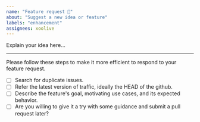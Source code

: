```yaml
---
name: "Feature request 🔨"
about: "Suggest a new idea or feature"
labels: "enhancement"
assignees: xoolive
---
```


Explain your idea here...

---

Please follow these steps to make it more efficient to respond to your feature request.

- [ ] Search for duplicate issues.
- [ ] Refer the latest version of traffic, ideally the HEAD of the github.
- [ ] Describe the feature's goal, motivating use cases, and its expected behavior.
- [ ] Are you willing to give it a try with some guidance and submit a pull request later?
